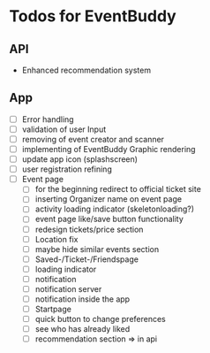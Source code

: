 # Todos for EventBuddy

## API
+ Enhanced recommendation system

## App
+ [ ] Error handling
+ [ ] validation of user Input
+ [ ] removing of event creator and scanner
+ [ ] implementing of EventBuddy Graphic rendering
+ [ ] update app icon (splashscreen)
+ [ ] user registration refining
+ [ ] Event page
  + [ ] for the beginning redirect to official ticket site
  + [ ] inserting Organizer name on event page
  + [ ] activity loading indicator (skeletonloading?)
  + [ ] event page like/save button functionality
  + [ ] redesign tickets/price section
  + [ ] Location fix
  + [ ] maybe hide similar events section
  + [ ] Saved-/Ticket-/Friendspage
  + [ ] loading indicator
  + [ ] notification
  + [ ] notification server
  + [ ] notification inside the app
  + [ ] Startpage
  + [ ] quick button to change preferences
  + [ ] see who has already liked
  + [ ] recommendation section => in api
